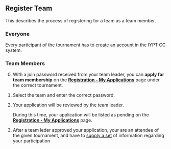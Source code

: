 ## Register Team

This describes the process of registering for a team as a team member.

### Everyone

Every participant of the tournament has to [create an account](account.md) in the IYPT CC system.

### Team Members

0. With a join password received from your team leader, you can **apply for team membership** on the [**Registration - My Applications**](/registration/list) page under the correct tournament.

0. Select the team and enter the correct password.

0. Your application will be reviewed by the team leader.

    During this time, your application will be listed as pending on the [**Registration - My Applications**](/registration/list) page.

0. After a team leder approved your application, your are an attendee of the given tournament, and have to [supply a set](register_data.md) of information regarding your participation